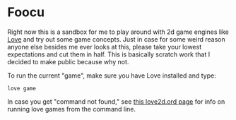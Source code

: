 # Foocu

Right now this is a sandbox for me to play
around with 2d game engines like [Love](https://love2d.org/)
and try out some game concepts.
Just in case for some weird reason anyone else besides me
ever looks at this, please take your lowest expectations and
cut them in half. This is basically scratch work that I
decided to make public because why not.

To run the current "game", make sure you have Love installed
and type:

    love game

In case you get "command not found," see
[this love2d.ord page](https://www.love2d.org/wiki/Getting_Started#Mac_OSX)
for info on running love games from
the command line.
